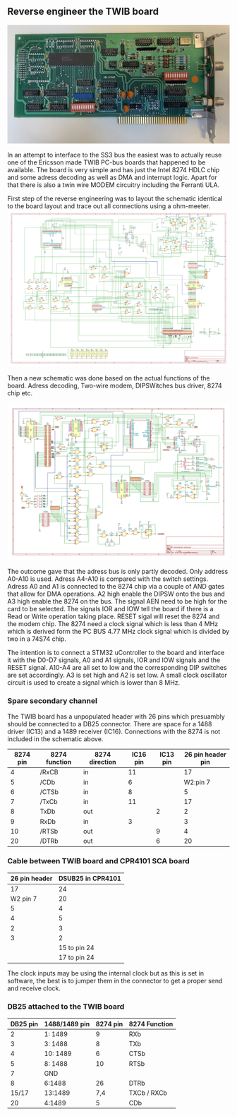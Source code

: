 ## Reverse engineer the TWIB board

![TWIB board](https://github.com/MattisLind/alfaskop_emu/raw/master/pics/TWIB_ComponentSide.jpg)

In an attempt to interface to the SS3 bus the easiest was to actually reuse one of the Ericsson made TWIB PC-bus boards that happened to be available. The board is very simple and has just the Intel 8274 HDLC chip and some adress decoding as well as DMA and interrupt logic. Apart for that there is also a twin wire MODEM circuitry including the Ferranti ULA.

First step of the reverse engineering was to layout the schematic identical to the board layout and trace out all connections using a ohm-meeter.
![Step 1](https://github.com/MattisLind/alfaskop_emu/raw/master/pics/TWIB_reverse_engineer_step1.png)

Then a new schematic was done based on the actual functions of the board. Adress decoding, Two-wire modem, DIPSWitches bus driver, 8274 chip etc.

![Step 2](https://github.com/MattisLind/alfaskop_emu/raw/master/pics/TWIB_reverse_engineer_tidyup.png)


The outcome gave that the adress bus is only partly decoded. Only address A0-A10 is used. Adress A4-A10 is compared with the switch settings. Adress A0 and A1 is connected to the 8274 chip via a couple of AND gates that allow for DMA operations. A2 high enable the DIPSW onto the bus and A3 high enable the 8274 on the bus. The signal AEN need to be high for the card to be selected. The signals IOR and IOW tell the board if there is a Read or Write operation taking place. RESET sigal will reset the 8274 and the modem chip.  The 8274 need a clock signal which is less than 4 MHz which is derived form the PC BUS 4.77 MHz clock signal which is divided by two in a 74S74 chip.

The intention is to connect a STM32 uController to the board and interface it with the D0-D7 signals, A0 and A1 signals, IOR and IOW signals and the RESET signal. A10-A4 are all set to low and the corresponding DIP switches are set accordingly. A3 is set high and A2 is set low. A small clock oscillator circuit is used to create a signal which is lower than 8 MHz.


### Spare secondary channel

The TWIB board has a unpopulated header with 26 pins which presuambly should be connected to a DB25 connector. There are space for a 1488 driver  (IC13) and a 1489 receiver (IC16). Connections with the 8274 is not included in the schematic above.

| 8274 pin    |  8274 function         | 8274 direction | IC16 pin|  IC13 pin | 26 pin header pin |
|-------------|------------------------|--------|------------------|---------------------|--------|
|     4       |  /RxCB               | in    |        11         |                   |  17 |
|     5       |  /CDb               | in    |        6         |                   |  W2:pin 7 |
|     6       |  /CTSb               | in    |        8         |                   |  5 |
|     7       |  /TxCb               | in    |        11         |                   | 17 |
|     8       |  TxDb               | out    |                 |        2           |  2|
|     9       |  RxDb               | in    |        3         |                   | 3 |
|     10       |  /RTSb               | out    |                 |        9           | 4 |
|     20       |  /DTRb               | out    |                 |        6           | 20 |


### Cable between TWIB board and CPR4101 SCA board 

| 26 pin header | DSUB25 in CPR4101|
|---------------|------------------|
|  17           |     24           |
|  W2 pin 7     |     20           |
|  5            |      4           |
|  4            |      5           |
|  2            |      3           |
|  3            |      2           |
|               |     15 to pin 24 |
|               |     17 to pin 24 |

The clock inputs may be using the internal clock but as this is set in software, the best is to jumper them in the connector to get a proper send and receive clock.

### DB25 attached to the TWIB board

|  DB25 pin | 1488/1489 pin | 8274 pin | 8274 Function |
|-----------|---------------|----------|---------------|
|     2     |  1: 1489      |    9     |    RXb        |
|     3     |  3: 1488      |    8     |    TXb        |
|     4     |  10: 1489     |    6     |    CTSb       |
|     5     |  8: 1488      |    10    |    RTSb       |
|     7     |    GND        |          |               |
|     8     |  6:1488       |   26     |    DTRb       |
|    15/17  |  13:1489      |   7,4    |   TXCb / RXCb |
|    20     |  4:1489       |    5     |    CDb        |

